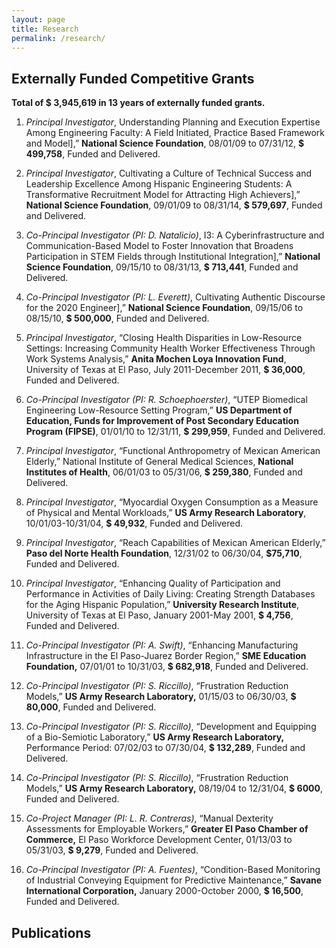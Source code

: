 ```yaml
---
layout: page
title: Research
permalink: /research/
---
```


## Externally Funded Competitive Grants

**Total of $ 3,945,619 in 13 years of externally funded grants.**

1. *Principal Investigator*, Understanding Planning and Execution Expertise Among Engineering Faculty: A Field Initiated, Practice Based Framework and Model],” __National Science Foundation__, 08/01/09 to 07/31/12, **$ 499,758**, Funded and Delivered.

2. *Principal Investigator*, Cultivating a Culture of Technical Success and Leadership Excellence Among Hispanic Engineering Students: A Transformative Recruitment Model for Attracting High Achievers],” __National Science Foundation__, 09/01/09 to 08/31/14, **$ 579,697**, Funded and Delivered. 

3. *Co-Principal Investigator (PI: D. Natalicio)*, I3: A Cyberinfrastructure and Communication-Based Model to Foster Innovation that Broadens Participation in STEM Fields through Institutional Integration],” __National Science Foundation__, 09/15/10 to 08/31/13, **$ 713,441**, Funded and Delivered. 

4. *Co-Principal Investigator (PI: L. Everett)*, Cultivating Authentic Discourse for the 2020 Engineer],” __National Science Foundation__, 09/15/06 to 08/15/10, **$ 500,000**, Funded and Delivered.

5. *Principal Investigator*, “Closing Health Disparities in Low-Resource Settings: Increasing Community Health Worker Effectiveness Through Work Systems Analysis,” __Anita Mochen Loya Innovation Fund__, University of Texas at El Paso, July 2011-December 2011, **$ 36,000**, Funded and Delivered.

6. *Co-Principal Investigator (PI: R. Schoephoerster)*, “UTEP Biomedical Engineering Low-Resource Setting Program,” __US Department of Education, Funds for Improvement of Post Secondary Education Program (FIPSE)__, 01/01/10 to 12/31/11, __$ 299,959__, Funded and Delivered. 

7. *Principal Investigator*, “Functional Anthropometry of Mexican American Elderly,” National Institute of General Medical Sciences, __National Institutes of Health__, 06/01/03 to 05/31/06, __$ 259,380__, Funded and Delivered.

8. *Principal Investigator*, “Myocardial Oxygen Consumption as a Measure of Physical and Mental Workloads,” __US Army Research Laboratory__, 10/01/03-10/31/04, __$ 49,932__, Funded and Delivered. 

9. *Principal Investigator*, “Reach Capabilities of Mexican American Elderly,” __Paso del Norte Health Foundation__, 12/31/02 to 06/30/04, __$75,710__, Funded and Delivered.

10. *Principal Investigator*, “Enhancing Quality of Participation and Performance in Activities of Daily Living: Creating Strength Databases for the Aging Hispanic Population,” __University Research Institute__, University of Texas at El Paso, January 2001-May 2001, __$ 4,756__, Funded and Delivered.

11. *Co-Principal Investigator (PI: A. Swift)*, “Enhancing Manufacturing Infrastructure in the El Paso-Juarez Border Region,” __SME Education Foundation,__ 07/01/01 to 10/31/03, __$ 682,918__, Funded and Delivered. 

12. *Co-Principal Investigator (PI: S. Riccillo)*, “Frustration Reduction Models,” **US Army Research Laboratory,** 01/15/03 to 06/30/03, __$ 80,000__, Funded and Delivered.

13. *Co-Principal Investigator (PI: S. Riccillo)*, “Development and Equipping of a Bio-Semiotic Laboratory,” **US Army Research Laboratory,** Performance Period: 07/02/03 to 07/30/04, __$ 132,289__, Funded and Delivered. 

14. *Co-Principal Investigator (PI: S. Riccillo)*, “Frustration Reduction Models,” **US Army Research Laboratory,** 08/19/04 to 12/31/04, __$ 6000__, Funded and Delivered.

15. *Co-Project Manager (PI: L. R. Contreras)*, “Manual Dexterity Assessments for Employable Workers,” **Greater El Paso Chamber of Commerce,** El Paso Workforce Development Center, 01/13/03 to 05/31/03, __$ 9,279__, Funded and Delivered. 

16. *Co-Principal Investigator (PI: A. Fuentes)*, “Condition-Based Monitoring of Industrial Conveying Equipment for Predictive Maintenance,” **Savane International Corporation,** January 2000-October 2000, __$ 16,500__, Funded and Delivered.

## Publications
